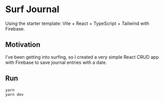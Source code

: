 # Surf Journal

Using the starter template: Vite + React + TypeScript + Tailwind with Firebase.

## Motivation

I've been getting into surfing, so I created a very simple React CRUD app with Firebase to save journal entries with a date.

## Run

```shell
yarn
yarn dev
```
